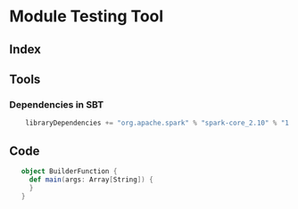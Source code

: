 Module Testing Tool
=====================


Index
----------------


Tools
----------------
### Dependencies in SBT
```sbt
    libraryDependencies += "org.apache.spark" % "spark-core_2.10" % "1.6.1"
```

Code
----------------

```scala
   object BuilderFunction {
     def main(args: Array[String]) {
     }
   }
```
